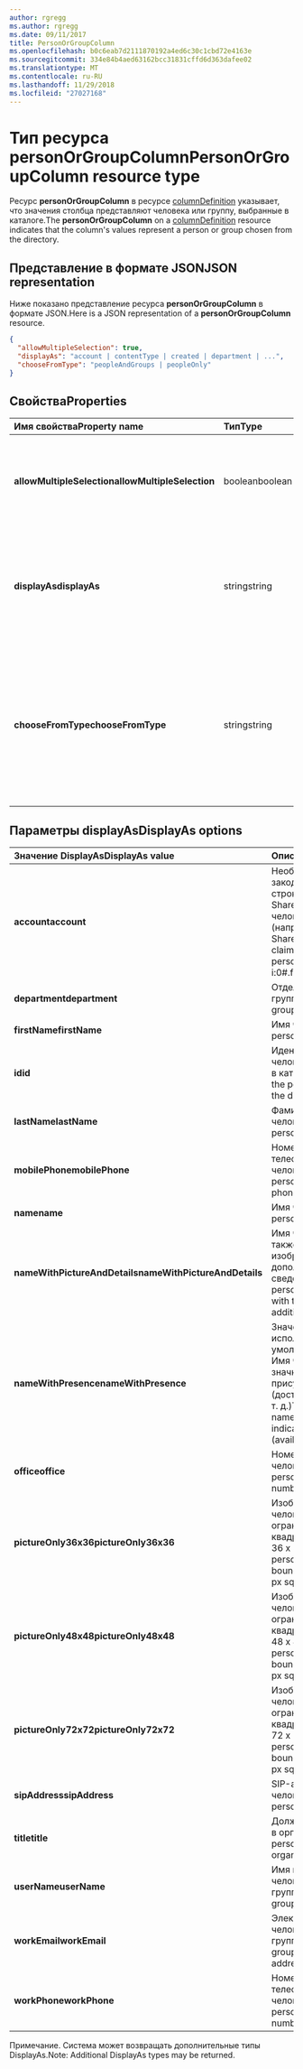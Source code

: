```yaml
---
author: rgregg
ms.author: rgregg
ms.date: 09/11/2017
title: PersonOrGroupColumn
ms.openlocfilehash: b0c6eab7d2111870192a4ed6c30c1cbd72e4163e
ms.sourcegitcommit: 334e84b4aed63162bcc31831cffd6d363dafee02
ms.translationtype: MT
ms.contentlocale: ru-RU
ms.lasthandoff: 11/29/2018
ms.locfileid: "27027168"
---
```

# <a name="personorgroupcolumn-resource-type"></a><span data-ttu-id="e4d61-102">Тип ресурса personOrGroupColumn</span><span class="sxs-lookup"><span data-stu-id="e4d61-102">PersonOrGroupColumn resource type</span></span>

<span data-ttu-id="e4d61-103">Ресурс **personOrGroupColumn** в ресурсе [columnDefinition](columndefinition.md) указывает, что значения столбца представляют человека или группу, выбранные в каталоге.</span><span class="sxs-lookup"><span data-stu-id="e4d61-103">The **personOrGroupColumn** on a [columnDefinition](columndefinition.md) resource indicates that the column's values represent a person or group chosen from the directory.</span></span>

## <a name="json-representation"></a><span data-ttu-id="e4d61-104">Представление в формате JSON</span><span class="sxs-lookup"><span data-stu-id="e4d61-104">JSON representation</span></span>

<span data-ttu-id="e4d61-105">Ниже показано представление ресурса **personOrGroupColumn** в формате JSON.</span><span class="sxs-lookup"><span data-stu-id="e4d61-105">Here is a JSON representation of a **personOrGroupColumn** resource.</span></span>
<!-- { "blockType": "resource", "@type": "microsoft.graph.personOrGroupColumn", "@property.aka": "chooseFromType=format" } -->

```json
{
  "allowMultipleSelection": true,
  "displayAs": "account | contentType | created | department | ...",
  "chooseFromType": "peopleAndGroups | peopleOnly"
}
```

## <a name="properties"></a><span data-ttu-id="e4d61-106">Свойства</span><span class="sxs-lookup"><span data-stu-id="e4d61-106">Properties</span></span>

| <span data-ttu-id="e4d61-107">Имя свойства</span><span class="sxs-lookup"><span data-stu-id="e4d61-107">Property name</span></span>              | <span data-ttu-id="e4d61-108">Тип</span><span class="sxs-lookup"><span data-stu-id="e4d61-108">Type</span></span>    | <span data-ttu-id="e4d61-109">Описание</span><span class="sxs-lookup"><span data-stu-id="e4d61-109">Description</span></span>
|:---------------------------|:--------|:--------------------------------------
| <span data-ttu-id="e4d61-110">**allowMultipleSelection**</span><span class="sxs-lookup"><span data-stu-id="e4d61-110">**allowMultipleSelection**</span></span> | <span data-ttu-id="e4d61-111">boolean</span><span class="sxs-lookup"><span data-stu-id="e4d61-111">boolean</span></span> | <span data-ttu-id="e4d61-112">Указывает, можно ли выбрать несколько значений в источнике.</span><span class="sxs-lookup"><span data-stu-id="e4d61-112">Indicates whether multiple values can be selected from the source.</span></span>
| <span data-ttu-id="e4d61-113">**displayAs**</span><span class="sxs-lookup"><span data-stu-id="e4d61-113">**displayAs**</span></span>              | <span data-ttu-id="e4d61-114">string</span><span class="sxs-lookup"><span data-stu-id="e4d61-114">string</span></span>  | <span data-ttu-id="e4d61-115">Указывает способ отображения сведений о выбранном человеке или группе.</span><span class="sxs-lookup"><span data-stu-id="e4d61-115">How to display the information about the person or group chosen.</span></span> <span data-ttu-id="e4d61-116">См. ниже.</span><span class="sxs-lookup"><span data-stu-id="e4d61-116">See below.</span></span>
| <span data-ttu-id="e4d61-117">**chooseFromType**</span><span class="sxs-lookup"><span data-stu-id="e4d61-117">**chooseFromType**</span></span>         | <span data-ttu-id="e4d61-118">string</span><span class="sxs-lookup"><span data-stu-id="e4d61-118">string</span></span>  | <span data-ttu-id="e4d61-119">Указывает, что можно выбирать: только людей либо людей и группы.</span><span class="sxs-lookup"><span data-stu-id="e4d61-119">Whether to allow selection of people only, or people and groups.</span></span> <span data-ttu-id="e4d61-120">Должно иметь тип `peopleAndGroups` или `peopleOnly`.</span><span class="sxs-lookup"><span data-stu-id="e4d61-120">Must be one of `peopleAndGroups` or `peopleOnly`.</span></span>

## <a name="displayas-options"></a><span data-ttu-id="e4d61-121">Параметры displayAs</span><span class="sxs-lookup"><span data-stu-id="e4d61-121">DisplayAs options</span></span>

| <span data-ttu-id="e4d61-122">Значение DisplayAs</span><span class="sxs-lookup"><span data-stu-id="e4d61-122">DisplayAs value</span></span>               | <span data-ttu-id="e4d61-123">Описание</span><span class="sxs-lookup"><span data-stu-id="e4d61-123">Description</span></span>
|:------------------------------|:-----------------------
| <span data-ttu-id="e4d61-124">**account**</span><span class="sxs-lookup"><span data-stu-id="e4d61-124">**account**</span></span>                   | <span data-ttu-id="e4d61-125">Необработанная закодированная строка утверждения SharePoint для человека или группы (например,</span><span class="sxs-lookup"><span data-stu-id="e4d61-125">The raw SharePoint encoded claim string for the person or group (eg.</span></span> <span data-ttu-id="e4d61-126">i:0#.f</span><span class="sxs-lookup"><span data-stu-id="e4d61-126">i:0#.f</span></span>|<span data-ttu-id="e4d61-127">membership</span><span class="sxs-lookup"><span data-stu-id="e4d61-127">membership</span></span>|<span data-ttu-id="e4d61-128">olga@contoso.com).</span><span class="sxs-lookup"><span data-stu-id="e4d61-128">jane@contoso.com).</span></span>
| <span data-ttu-id="e4d61-129">**department**</span><span class="sxs-lookup"><span data-stu-id="e4d61-129">**department**</span></span>                | <span data-ttu-id="e4d61-130">Отдел человека или группы.</span><span class="sxs-lookup"><span data-stu-id="e4d61-130">The person or group's department.</span></span>
| <span data-ttu-id="e4d61-131">**firstName**</span><span class="sxs-lookup"><span data-stu-id="e4d61-131">**firstName**</span></span>                 | <span data-ttu-id="e4d61-132">Имя человека.</span><span class="sxs-lookup"><span data-stu-id="e4d61-132">The person's first name.</span></span>
| <span data-ttu-id="e4d61-133">**id**</span><span class="sxs-lookup"><span data-stu-id="e4d61-133">**id**</span></span>                        | <span data-ttu-id="e4d61-134">Идентификатор человека или группы в каталоге.</span><span class="sxs-lookup"><span data-stu-id="e4d61-134">The id of the person or group in the directory.</span></span>
| <span data-ttu-id="e4d61-135">**lastName**</span><span class="sxs-lookup"><span data-stu-id="e4d61-135">**lastName**</span></span>                  | <span data-ttu-id="e4d61-136">Фамилия человека.</span><span class="sxs-lookup"><span data-stu-id="e4d61-136">The person's last name.</span></span>
| <span data-ttu-id="e4d61-137">**mobilePhone**</span><span class="sxs-lookup"><span data-stu-id="e4d61-137">**mobilePhone**</span></span>               | <span data-ttu-id="e4d61-138">Номер мобильного телефона человека.</span><span class="sxs-lookup"><span data-stu-id="e4d61-138">The person's mobile phone number.</span></span>
| <span data-ttu-id="e4d61-139">**name**</span><span class="sxs-lookup"><span data-stu-id="e4d61-139">**name**</span></span>                      | <span data-ttu-id="e4d61-140">Имя человека.</span><span class="sxs-lookup"><span data-stu-id="e4d61-140">The person's name.</span></span>
| <span data-ttu-id="e4d61-141">**nameWithPictureAndDetails**</span><span class="sxs-lookup"><span data-stu-id="e4d61-141">**nameWithPictureAndDetails**</span></span> | <span data-ttu-id="e4d61-142">Имя человека, а также его изображение и дополнительные сведения о нем.</span><span class="sxs-lookup"><span data-stu-id="e4d61-142">The person's name along with their picture and additional details.</span></span>
| <span data-ttu-id="e4d61-143">**nameWithPresence**</span><span class="sxs-lookup"><span data-stu-id="e4d61-143">**nameWithPresence**</span></span>          | <span data-ttu-id="e4d61-144">Значение, используемое по умолчанию.</span><span class="sxs-lookup"><span data-stu-id="e4d61-144">Default.</span></span> <span data-ttu-id="e4d61-145">Имя человека со значком индикатора присутствия (доступен, занят и т. д.)</span><span class="sxs-lookup"><span data-stu-id="e4d61-145">The person's name with a presence indicator icon (available/busy/etc.)</span></span>
| <span data-ttu-id="e4d61-146">**office**</span><span class="sxs-lookup"><span data-stu-id="e4d61-146">**office**</span></span>                    | <span data-ttu-id="e4d61-147">Номер офиса человека.</span><span class="sxs-lookup"><span data-stu-id="e4d61-147">The person's office number.</span></span>
| <span data-ttu-id="e4d61-148">**pictureOnly36x36**</span><span class="sxs-lookup"><span data-stu-id="e4d61-148">**pictureOnly36x36**</span></span>          | <span data-ttu-id="e4d61-149">Изображение человека, ограниченное квадратом размером 36 x 36 пикселей.</span><span class="sxs-lookup"><span data-stu-id="e4d61-149">The person's picture, bounded by a 36x36 px square.</span></span>
| <span data-ttu-id="e4d61-150">**pictureOnly48x48**</span><span class="sxs-lookup"><span data-stu-id="e4d61-150">**pictureOnly48x48**</span></span>          | <span data-ttu-id="e4d61-151">Изображение человека, ограниченное квадратом размером 48 x 48 пикселей.</span><span class="sxs-lookup"><span data-stu-id="e4d61-151">The person's picture, bounded by a 48x48 px square.</span></span>
| <span data-ttu-id="e4d61-152">**pictureOnly72x72**</span><span class="sxs-lookup"><span data-stu-id="e4d61-152">**pictureOnly72x72**</span></span>          | <span data-ttu-id="e4d61-153">Изображение человека, ограниченное квадратом размером 72 x 72 пикселей.</span><span class="sxs-lookup"><span data-stu-id="e4d61-153">The person's picture, bounded by a 72x72 px square.</span></span>
| <span data-ttu-id="e4d61-154">**sipAddress**</span><span class="sxs-lookup"><span data-stu-id="e4d61-154">**sipAddress**</span></span>                | <span data-ttu-id="e4d61-155">SIP-адрес человека.</span><span class="sxs-lookup"><span data-stu-id="e4d61-155">The person's sip address.</span></span>
| <span data-ttu-id="e4d61-156">**title**</span><span class="sxs-lookup"><span data-stu-id="e4d61-156">**title**</span></span>                     | <span data-ttu-id="e4d61-157">Должность человека в организации.</span><span class="sxs-lookup"><span data-stu-id="e4d61-157">The person's title in the organization.</span></span>
| <span data-ttu-id="e4d61-158">**userName**</span><span class="sxs-lookup"><span data-stu-id="e4d61-158">**userName**</span></span>                  | <span data-ttu-id="e4d61-159">Имя пользователя человека или группы.</span><span class="sxs-lookup"><span data-stu-id="e4d61-159">The person or group's user name.</span></span>
| <span data-ttu-id="e4d61-160">**workEmail**</span><span class="sxs-lookup"><span data-stu-id="e4d61-160">**workEmail**</span></span>                 | <span data-ttu-id="e4d61-161">Электронный адрес человека или группы.</span><span class="sxs-lookup"><span data-stu-id="e4d61-161">The person or group's email address.</span></span>
| <span data-ttu-id="e4d61-162">**workPhone**</span><span class="sxs-lookup"><span data-stu-id="e4d61-162">**workPhone**</span></span>                 | <span data-ttu-id="e4d61-163">Номер рабочего телефона человека.</span><span class="sxs-lookup"><span data-stu-id="e4d61-163">The person's work phone number.</span></span>

<span data-ttu-id="e4d61-164">Примечание. Система может возвращать дополнительные типы DisplayAs.</span><span class="sxs-lookup"><span data-stu-id="e4d61-164">Note: Additional DisplayAs types may be returned.</span></span>

<!-- {
  "type": "#page.annotation",
  "description": "",
  "keywords": "",
  "section": "documentation",
  "suppressions": [
    "Warning: /api-reference/v1.0/resources/personorgroupcolumn.md:
      Found potential enums in resource example that weren't defined in a table:(peopleAndGroups,peopleOnly) are in resource, but () are in table",
    "Warning: /api-reference/v1.0/resources/personorgroupcolumn.md:
      Found potential enums in resource example that weren't defined in a table:(account,contentType,created,department,...) are in resource, but () are in table"
  ],
  "tocPath": "Resources/PersonOrGroupColumn"
} -->
